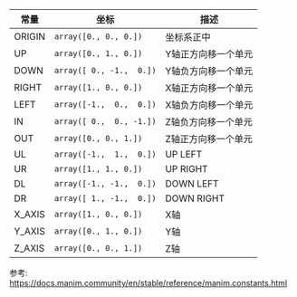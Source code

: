 
常量|坐标|描述
--|--|--
ORIGIN|`array([0., 0., 0.])`|坐标系正中
UP|`array([0., 1., 0.])`|Y轴正方向移一个单元
DOWN|`array([ 0., -1.,  0.])`|Y轴负方向移一个单元
RIGHT|`array([1., 0., 0.])`|X轴正方向移一个单元
LEFT|`array([-1.,  0.,  0.])`|X轴负方向移一个单元
IN|`array([ 0.,  0., -1.])`|Z轴负方向移一个单元
OUT|`array([0., 0., 1.])`|Z轴正方向移一个单元
UL|`array([-1.,  1.,  0.])`|UP LEFT
UR|`array([1., 1., 0.])`|UP RIGHT
DL|`array([-1., -1.,  0.])`|DOWN LEFT
DR|`array([ 1., -1.,  0.])`|DOWN RIGHT
X_AXIS|`array([1., 0., 0.])`|X轴
Y_AXIS|`array([0., 1., 0.])`|Y轴
Z_AXIS|`array([0., 0., 1.])`|Z轴






参考:
https://docs.manim.community/en/stable/reference/manim.constants.html